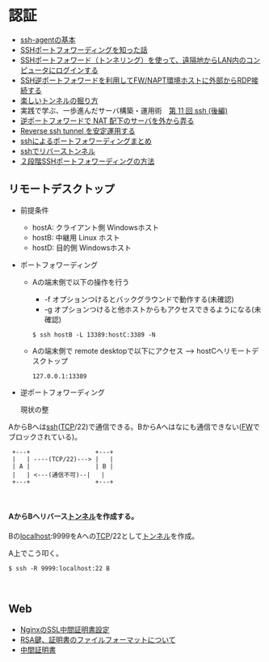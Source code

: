 
# 認証

- [ssh-agentの基本](https://qiita.com/yudoufu/items/82f752807893c63f06db)
- [SSHポートフォワーディングを知った話](https://qiita.com/Ayaka14/items/449e2236af4b8c2beb81)
- [SSHポートフォワード（トンネリング）を使って、遠隔地からLAN内のコンピュータにログインする](http://www.clear-code.com/blog/2014/9/12.html)
- [SSH逆ポートフォワードを利用してFW/NAPT環境ホストに外部からRDP接続する](http://www.prosper2.org/devwiki/index.php?plugin=related&page=SSH%E9%80%86%E3%83%9D%E3%83%BC%E3%83%88%E3%83%95%E3%82%A9%E3%83%AF%E3%83%BC%E3%83%89%E3%82%92%E5%88%A9%E7%94%A8%E3%81%97%E3%81%A6FW%2FNAPT%E7%92%B0%E5%A2%83%E3%83%9B%E3%82%B9%E3%83%88%E3%81%AB%E5%A4%96%E9%83%A8%E3%81%8B%E3%82%89RDP%E6%8E%A5%E7%B6%9A%E3%81%99%E3%82%8B) 
- [楽しいトンネルの掘り方](https://www.kmc.gr.jp/advent-calendar/ssh/2013/12/09/tunnel2.html)
- 実践で学ぶ、一歩進んだサーバ構築・運用術　[第 11 回 ssh (後編)](http://www.gcd.org/sengoku/docs/NikkeiLinux01-02/Welcome.ja.html)
- [逆ポートフォワードで NAT 配下のサーバを外から弄る](https://blog.kteru.net/remote-portfoward-tips/)
- [Reverse ssh tunnel を安定運用する](https://qiita.com/syoyo/items/d31e9db6851dfee3ef82)
- [sshによるポートフォワーディングまとめ](https://www.xmisao.com/2013/09/12/ssh-portforwarding.html)
- [sshでリバーストンネル](http://d.hatena.ne.jp/rougeref/20140502)
- [２段階SSHポートフォワーディングの方法]()




## リモートデスクトップ

* 前提条件

  * hostA:  クライアント側  Windowsホスト
  * hostB: 中継用 Linux ホスト
  * hostD:  目的側 Windowsホスト

* ポートフォワーディング

  * Aの端末側で以下の操作を行う 

    * -f オプションつけるとバックグラウンドで動作する(未確認)
    * -g  オプションつけると他ホストからもアクセスできるようになる(未確認)

    ```
    $ ssh hostB -L 13389:hostC:3389 -N
    ```

  * Aの端末側で remote desktopで以下にアクセス --> hostCへリモートデスクトップ

    ```
    127.0.0.1:13389
    ```

* 逆ポートフォワーディング

   現状の整		

AからBへは[ssh](http://d.hatena.ne.jp/keyword/ssh)([TCP](http://d.hatena.ne.jp/keyword/TCP)/22)で通信できる。BからAへはなにも通信できない([FW](http://d.hatena.ne.jp/keyword/FW)でブロックされている)。

```
 +---+                  +---+
 |   | ----(TCP/22)---> |   |
 | A |                  | B |
 |   | <---(通信不可)--|   |
 +---+                  +---+

```

​			

#### AからBへリバース[トンネル](http://d.hatena.ne.jp/keyword/%A5%C8%A5%F3%A5%CD%A5%EB)を作成する。

Bの[localhost](http://d.hatena.ne.jp/keyword/localhost):9999をAへの[TCP](http://d.hatena.ne.jp/keyword/TCP)/22として[トンネル](http://d.hatena.ne.jp/keyword/%A5%C8%A5%F3%A5%CD%A5%EB)を作成。

A上でこう叩く。

```
$ ssh -R 9999:localhost:22 B
```

​	

## Web

* [NginxのSSL中間証明書設定](http://tsunokawa.hatenablog.com/entry/2014/09/24/114014)
* [RSA鍵、証明書のファイルフォーマットについて](https://qiita.com/kunichiko/items/12cbccaadcbf41c72735)
* [中間証明書](https://f5.com/jp/education/glossary/glossary136-21619)
